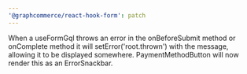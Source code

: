 ```yaml
---
'@graphcommerce/react-hook-form': patch
---
```


When a useFormGql throws an error in the onBeforeSubmit method or onComplete method it will setError('root.thrown') with the message, allowing it to be displayed somewhere. PaymentMethodButton will now render this as an ErrorSnackbar.
